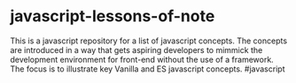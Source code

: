 # javascript-lessons-of-note
This is a javascript repository for a list of javascript concepts. The concepts are introduced in a way that gets aspiring developers to mimmick the development environment for front-end without the use of a framework. The focus is to illustrate key Vanilla and ES javascript concepts.  #javascript
